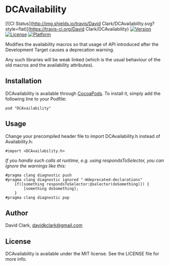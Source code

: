 # DCAvailability

[![CI Status](http://img.shields.io/travis/David Clark/DCAvailability.svg?style=flat)](https://travis-ci.org/David Clark/DCAvailability)
[![Version](https://img.shields.io/cocoapods/v/DCAvailability.svg?style=flat)](http://cocoapods.org/pods/DCAvailability)
[![License](https://img.shields.io/cocoapods/l/DCAvailability.svg?style=flat)](http://cocoapods.org/pods/DCAvailability)
[![Platform](https://img.shields.io/cocoapods/p/DCAvailability.svg?style=flat)](http://cocoapods.org/pods/DCAvailability)

Modifies the availability macros so that usage of API introduced after the Development Target causes a deprecation warning.

Any such libraries will be weak linked (which is the usual behaviour of the old macros and the availability attributes).

## Installation

DCAvailability is available through [CocoaPods](http://cocoapods.org). To install
it, simply add the following line to your Podfile:

    pod "DCAvailability"

## Usage

Change your precompiled header file to import DCAvailability.h instead of Availability.h:

    #import <DCAvailability.h>

*If you handle such calls at runtime, e.g. using respondsToSelector, you can ignore the warnings like this:*

    #pragma clang diagnostic push
    #pragma clang diagnostic ignored "-Wdeprecated-declarations"
        if([something respondsToSelector:@selector(doSomething)]) {
            [something doSomething];
        }
    #pragma clang diagnostic pop

## Author

David Clark, davidkclark@gmail.com

## License

DCAvailability is available under the MIT license. See the LICENSE file for more info.

